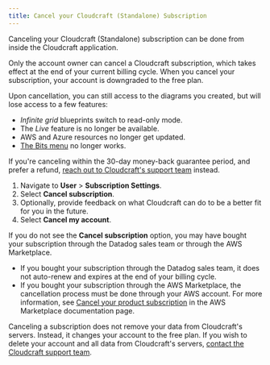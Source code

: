 ```yaml
---
title: Cancel your Cloudcraft (Standalone) Subscription
---
```


Canceling your Cloudcraft (Standalone) subscription can be done from inside the Cloudcraft application.

Only the account owner can cancel a Cloudcraft subscription, which takes effect at the end of your current billing cycle. When you cancel your subscription, your account is downgraded to the free plan.

Upon cancellation, you can still access to the diagrams you created, but will lose access to a few features:

- _Infinite grid_ blueprints switch to read-only mode.
- The _Live_ feature is no longer be available.
- AWS and Azure resources no longer get updated.
- [The Bits menu][1] no longer works.

<div class="alert alert-info">If you're canceling within the 30-day money-back guarantee period, and prefer a refund, <a href="https://app.cloudcraft.co/support" rel="help" title="Cloudcraft support">reach out to Cloudcraft's support team</a> instead.
</div>

1. Navigate to **User** > **Subscription Settings**.
2. Select **Cancel subscription**.
3. Optionally, provide feedback on what Cloudcraft can do to be a better fit for you in the future.
4. Select **Cancel my account**.

If you do not see the **Cancel subscription** option, you may have bought your subscription through the Datadog sales team or through the AWS Marketplace.

- If you bought your subscription through the Datadog sales team, it does not auto-renew and expires at the end of your billing cycle.
- If you bought your subscription through the AWS Marketplace, the cancellation process must be done through your AWS account. For more information, see [Cancel your product subscription][2] in the AWS Marketplace documentation page.

<div class="alert alert-warning">Canceling a subscription does not remove your data from Cloudcraft's servers. Instead, it changes your account to the free plan. If you wish to delete your account and all data from Cloudcraft's servers, <a href="https://app.cloudcraft.co/support" rel="help" title="Cloudcraft support">contact the Cloudcraft support team</a>.
</div>

[1]: /cloudcraft/getting-started/using-bits-menu/
[2]: https://docs.aws.amazon.com/marketplace/latest/buyerguide/cancel-subscription.html
